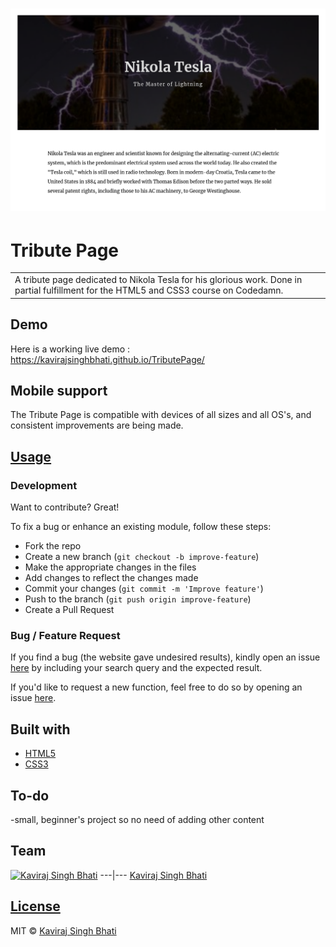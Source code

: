 # ![TributePage](https://github.com/KavirajSinghBhati/TributePage/blob/master/webp-sc.png)
# Tribute Page
<table>
<tr>
<td>
  A tribute page dedicated to Nikola Tesla for his glorious work. Done in partial fulfillment for the HTML5 and CSS3 course on Codedamn.
</td>
</tr>
</table>


## Demo
Here is a working live demo :  https://kavirajsinghbhati.github.io/TributePage/

## Mobile support
The Tribute Page is compatible with devices of all sizes and all OS's, and consistent improvements are being made.




## [Usage](https://iharsh234.github.io/WebApp/) 

### Development
Want to contribute? Great!

To fix a bug or enhance an existing module, follow these steps:

- Fork the repo
- Create a new branch (`git checkout -b improve-feature`)
- Make the appropriate changes in the files
- Add changes to reflect the changes made
- Commit your changes (`git commit -m 'Improve feature'`)
- Push to the branch (`git push origin improve-feature`)
- Create a Pull Request 

### Bug / Feature Request

If you find a bug (the website gave undesired results), kindly open an issue [here](https://github.com/KavirajSinghBhati/TributePage/issues/new) by including your search query and the expected result.

If you'd like to request a new function, feel free to do so by opening an issue [here](https://github.com/KavirajSinghBhati/TributePage/issues/new).


## Built with 

- [HTML5](https://developer.mozilla.org/en-US/docs/Glossary/HTML5)
- [CSS3](https://developer.mozilla.org/en-US/docs/Web/CSS)



## To-do
-small, beginner's project so no need of adding other content

## Team

[![Kaviraj Singh Bhati](https://avatars.githubusercontent.com/u/59439509?v=4)](https://github.com/KavirajSinghBhati) 
---|---
[Kaviraj Singh Bhati ](https://github.com/KavirajSinghBhati) 

## [License](https://github.com/KavirajSinghBhati/TributePage/blob/master/LICENSE)

MIT © [Kaviraj Singh Bhati ](https://github.com/KavirajSinghBhati)

